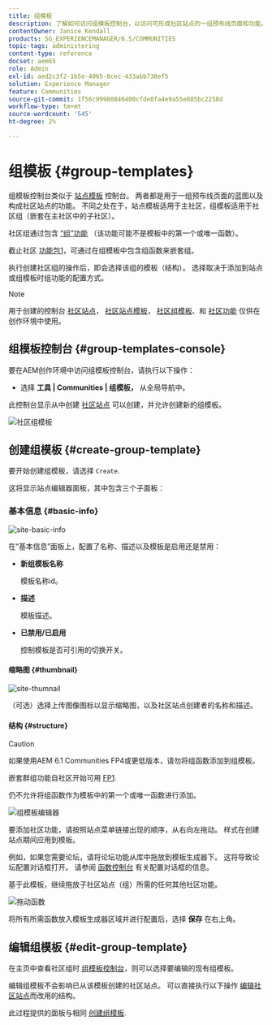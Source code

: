 ```yaml
---
title: 组模板
description: 了解如何访问组模板控制台，以访问可形成社区站点的一组预布线页面和功能。
contentOwner: Janice Kendall
products: SG_EXPERIENCEMANAGER/6.5/COMMUNITIES
topic-tags: administering
content-type: reference
docset: aem65
role: Admin
exl-id: aed2c3f2-1b5e-4065-8cec-433abb738ef5
solution: Experience Manager
feature: Communities
source-git-commit: 1f56c99980846400cfde8fa4e9a55e885bc2258d
workflow-type: tm+mt
source-wordcount: '545'
ht-degree: 2%

---
```


# 组模板 {#group-templates}

组模板控制台类似于 [站点模板](/help/communities/sites.md) 控制台。 两者都是用于一组预布线页面的蓝图以及构成社区站点的功能。 不同之处在于，站点模板适用于主社区，组模板适用于社区组（嵌套在主社区中的子社区）。

社区组通过包含 [“组”功能](/help/communities/functions.md#groups-function) （该功能可能不是模板中的第一个或唯一函数）。

截止社区 [功能包1](/help/communities/deploy-communities.md#latestfeaturepack)，可通过在组模板中包含组函数来嵌套组。

执行创建社区组的操作后，即会选择该组的模板（结构）。 选择取决于添加到站点或组模板时组功能的配置方式。

>[!NOTE]
>
>用于创建的控制台 [社区站点](/help/communities/sites-console.md)， [社区站点模板](/help/communities/sites.md)， [社区组模板](/help/communities/tools-groups.md)、和 [社区功能](/help/communities/functions.md) 仅供在创作环境中使用。

## 组模板控制台 {#group-templates-console}

要在AEM创作环境中访问组模板控制台，请执行以下操作：

* 选择 **工具 | Communities | 组模板，** 从全局导航中。

此控制台显示从中创建 [社区站点](/help/communities/sites-console.md) 可以创建，并允许创建新的组模板。

![社区组模板](assets/groups-template.png)

## 创建组模板 {#create-group-template}

要开始创建组模板，请选择 `Create`.

这将显示站点编辑器面板，其中包含三个子面板：

### 基本信息 {#basic-info}

![site-basic-info](assets/site-basic-info.png)

在“基本信息”面板上，配置了名称、描述以及模板是启用还是禁用：

* **新组模板名称**

  模板名称id。

* **描述**

  模板描述。

* **已禁用/已启用**

  控制模板是否可引用的切换开关。

#### 缩略图 {#thumbnail}

![site-thumnail](assets/site-thumbnail.png)

（可选）选择上传图像图标以显示缩略图，以及社区站点创建者的名称和描述。

#### 结构 {#structure}

>[!CAUTION]
>
>如果使用AEM 6.1 Communities FP4或更低版本，请勿将组函数添加到组模板。
>
>嵌套群组功能自社区开始可用 [FP1](/help/communities/communities.md#latestfeaturepack).
>
>仍不允许将组函数作为模板中的第一个或唯一函数进行添加。

![组模板编辑器](assets/template-editor.png)

要添加社区功能，请按照站点菜单链接出现的顺序，从右向左拖动。 样式在创建站点期间应用到模板。

例如，如果您需要论坛，请将论坛功能从库中拖放到模板生成器下。 这将导致论坛配置对话框打开。 请参阅 [函数控制台](/help/communities/functions.md) 有关配置对话框的信息。

基于此模板，继续拖放子社区站点（组）所需的任何其他社区功能。

![拖动函数](assets/dragfunctions.png)

将所有所需函数放入模板生成器区域并进行配置后，选择 **保存** 在右上角。

## 编辑组模板 {#edit-group-template}

在主页中查看社区组时 [组模板控制台](#group-templates-console)，则可以选择要编辑的现有组模板。

编辑组模板不会影响已从该模板创建的社区站点。 可以直接执行以下操作 [编辑社区站点](/help/communities/sites-console.md#modify-structure)而改用的结构。

此过程提供的面板与相同 [创建组模板](#create-group-template).
